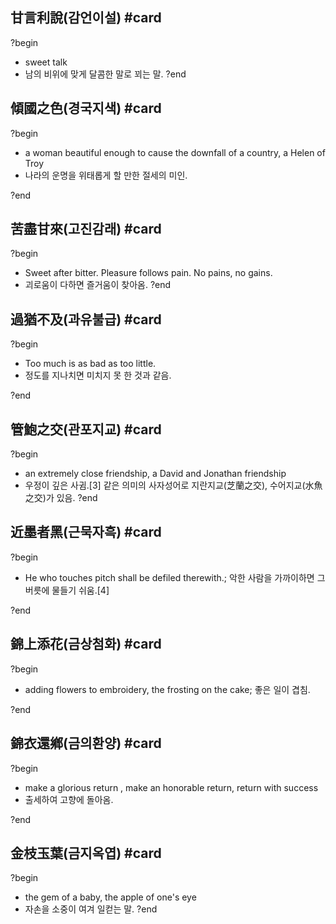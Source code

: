 ## 甘言利說(감언이설) #card
?begin
- sweet talk
- 남의 비위에 맞게 달콤한 말로 꾀는 말.
?end


## 傾國之色(경국지색) #card
?begin
- a woman beautiful enough to cause the downfall of a country, a Helen of Troy
- 나라의 운명을 위태롭게 할 만한 절세의 미인.
<!--SR:!2025-07-29,64,230-->
?end


## 苦盡甘來(고진감래) #card
?begin
- Sweet after bitter. Pleasure follows pain. No pains, no gains.
- 괴로움이 다하면 즐거움이 찾아옴.
?end


## 過猶不及(과유불급) #card
?begin
- Too much is as bad as too little.
- 정도를 지나치면 미치지 못 한 것과 같음.
<!--SR:!2025-09-07,102,290-->
?end


## 管鮑之交(관포지교) #card
?begin
- an extremely close friendship, a David and Jonathan friendship
- 우정이 깊은 사귐.[3] 같은 의미의 사자성어로 지란지교(芝蘭之交), 수어지교(水魚之交)가 있음.
?end


## 近墨者黑(근묵자흑) #card
?begin
- He who touches pitch shall be defiled therewith.; 악한 사람을 가까이하면 그 버릇에 물들기 쉬움.[4]
<!--SR:!2025-07-08,48,250-->
?end


## 錦上添花(금상첨화) #card
?begin
- adding flowers to embroidery, the frosting on the cake; 좋은 일이 겹침.
<!--SR:!2025-07-07,1,232-->
?end


## 錦衣還鄕(금의환양) #card
?begin
- make a glorious return , make an honorable return, return with success
- 출세하여 고향에 돌아옴.
<!--SR:!2025-07-11,19,252-->
?end


## 金枝玉葉(금지옥엽) #card
?begin
- the gem of a baby, the apple of one's eye
- 자손을 소중이 여겨 일컫는 말.
?end

